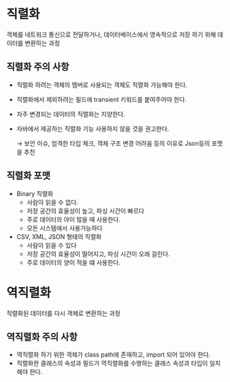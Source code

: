 # 직렬화

객체를 네트워크 통신으로 전달하거나, 
데이터베이스에서 영속적으로 저장 하기 위해 데이터를 변환하는 과정

## 직렬화 주의 사항

- 직렬화 하려는 객체의 멤버로 사용되는 객체도 직렬화 가능해야 한다.
- 직렬화에서 제외하려는 필드에 transient 키워드를 붙여주어야 한다.
- 자주 변경되는 데이터의 직렬화는 지양한다.
- 자바에서 제공하는 직렬화 기능 사용하지 않을 것을 권고한다.
    
    → 보안 이슈, 엄격한 타입 체크, 객체 구조 변경 어려움 등의 이유로 Json등의 포맷을 추천
    

## 직렬화 포맷

- Binary 직렬화
    - 사람이 읽을 수 없다.
    - 저장 공간의 효율성이 높고, 파싱 시간이 빠르다
    - 주로 데이터의 야이 많을 때 사용한다.
    - 모든 시스템에서 사용가능하다
- CSV, XML, JSON 형태의 직렬화
    - 사람이 읽을 수 있다
    - 저장 공간의 효율성이 떨어지고, 파싱 시간이 오래 걸린다.
    - 주로 데이터의 양이 적을 떄 사용한다.

# 역직렬화

직렬화된 데이터를 다시 객체로 변환하는 과정

## 역직렬화 주의 사항

- 역직렬화 하기 위한 객체가 class path에 존재하고, import 되어 있어야 한다.
- 직렬화한 클래스의 속성과 필드가 역직렬화를 수행하는 클래스 속성과 타입이 일치해야 한다.
